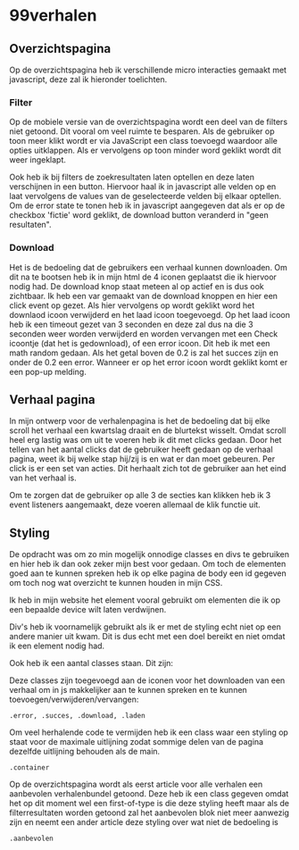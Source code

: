 # 99verhalen

## Overzichtspagina
Op de overzichtspagina heb ik verschillende micro interacties gemaakt met javascript, deze zal ik hieronder toelichten.

### Filter
Op de mobiele versie van de overzichtspagina wordt een deel van de filters niet getoond. Dit vooral om veel ruimte te besparen. Als de gebruiker op toon meer klikt wordt er via JavaScript een class toevoegd waardoor alle opties uitklappen. Als er vervolgens op toon minder word geklikt wordt dit weer ingeklapt.

Ook heb ik bij filters de zoekresultaten laten optellen en deze laten verschijnen in een button.  Hiervoor haal ik in javascript alle velden op en laat vervolgens de values van de geselecteerde velden bij elkaar optellen. Om de error state te tonen heb ik in javascript aangegeven dat als er op de checkbox 'fictie' word geklikt, de download button veranderd in "geen resultaten".

### Download
Het is de bedoeling dat de gebruikers een verhaal kunnen downloaden. Om dit na te bootsen heb ik in mijn html de 4 iconen geplaatst die ik hiervoor nodig had. De download knop staat meteen al op actief en is dus ook zichtbaar. Ik heb een var gemaakt van de download knoppen en hier een click event op gezet. Als hier vervolgens op wordt geklikt word het downlaod icoon verwijderd en het laad icoon toegevoegd. Op het laad icoon heb ik een timeout gezet van 3 seconden en deze zal dus na die 3 seconden weer worden verwijderd en worden vervangen met een Check icoontje (dat het is gedownload), of een error icoon. Dit heb ik met een math random gedaan. Als het getal boven de 0.2 is zal het succes zijn en onder de 0.2 een error. Wanneer er op het error icoon wordt geklikt komt er een pop-up melding.

## Verhaal pagina
In mijn ontwerp voor de verhalenpagina is het de bedoeling dat bij elke scroll het verhaal een kwartslag draait en de blurtekst wisselt. Omdat scroll heel erg lastig was om uit te voeren heb ik dit met clicks gedaan. Door het tellen van het aantal clicks dat de gebruiker heeft gedaan op de verhaal pagina, weet ik bij welke stap hij/zij is en wat er dan moet gebeuren. Per click is er een set van acties. Dit herhaalt zich tot de gebruiker aan het eind van het verhaal is.

Om te zorgen dat de gebruiker op alle 3 de secties kan klikken heb ik 3 event listeners aangemaakt, deze voeren allemaal de klik functie uit.

## Styling
De opdracht was om zo min mogelijk onnodige classes en divs te gebruiken en hier heb ik dan ook zeker mijn best voor gedaan. Om toch de elementen goed aan te kunnen spreken heb ik op elke pagina de body een id gegeven om toch nog wat overzicht te kunnen houden in mijn CSS. 

Ik heb in mijn website het element <span></span> vooral gebruikt om elementen die ik op een bepaalde device wilt laten verdwijnen. 

Div's heb ik voornamelijk gebruikt als ik er met de styling echt niet op een andere manier uit kwam. Dit is dus echt met een doel bereikt en niet omdat ik een element nodig had.

Ook heb ik een aantal classes staan. 
Dit zijn:

Deze classes zijn toegevoegd aan de iconen voor het downloaden van een verhaal om in js makkelijker aan te kunnen spreken en te kunnen toevoegen/verwijderen/vervangen:

    .error, .succes, .download, .laden

Om veel herhalende code te vermijden heb ik een class waar een styling op staat voor de maximale uitlijning zodat sommige delen van de pagina dezelfde uitlijning behouden als de main.

    .container
    
Op de overzichtspagina wordt als eerst article voor alle verhalen een aanbevolen verhalenbundel getoond. Deze heb ik een class gegeven omdat het op dit moment wel een first-of-type is die deze styling heeft maar als de filterresultaten worden getoond zal het aanbevolen blok niet meer aanwezig zijn en neemt een ander article deze styling over wat niet de bedoeling is

    .aanbevolen

